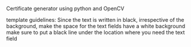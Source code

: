 Certificate generator using python and OpenCV

template guidelines:
Since the text is written in black, irrespective of the background, make the space for the text fields have a white background
make sure to put a black line under the location where you need the text field

